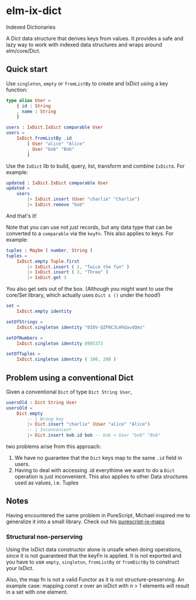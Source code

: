 # elm-ix-dict

Indexed Dictionaries

A Dict data structure that derives keys from values. It provides a safe and lazy way to work with indexed data structures and wraps around elm/core/Dict.

## Quick start

Use `singleton`, `empty` or `fromListBy` to create and IxDict using a key function:

```elm
type alias User =
    { id : String
    , name : String
    }

users : IxDict.IxDict comparable User
users =
    IxDict.fromListBy .id
        [ User "alice" "Alice"
        , User "bob" "Bob"
        ]
```

Use the `IxDict` lib to build, query, list, transform and combine `IxDict`s. For example:

```elm
updated : IxDict.IxDict comparable User
updated =
    users
        |> IxDict.insert (User "charlie" "Charlie")
        |> IxDict.remove "bob"
```

And that's it!

Note that you can use not just records, but any data type that can be converted to a `comparable` via the `keyFn`. This also applies to keys. For example:

```elm
tuples : Maybe ( number, String )
tuples =
    IxDict.empty Tuple.first
        |> IxDict.insert ( 2, "Twice the fun" )
        |> IxDict.insert ( 3, "Three" )
        |> IxDict.get 3
```

You also get sets out of the box. (Although you might want to use the core/Set library, which actually uses `Dict s ()` under the hood!)

```elm
set =
    IxDict.empty identity

setOfStrings =
    IxDict.singleton identity "0I8V-QZFNC3LHhQavdQmz"

setOfNumbers =
    IxDict.singleton identity 8985373

setOfTuples =
    IxDict.singleton identity ( 100, 200 )
```

## Problem using a conventional Dict

Given a conventional `Dict` of type `Dict String User`,

```elm
usersOld : Dict String User
usersOld =
    Dict.empty
        -- | Wrong key
        |> Dict.insert "charlie" (User "alice" "Alice")
        -- | Inconvenient
        |> Dict.insert bob.id bob -- bob = User "bob" "Bob"
```

two problems arise from this approach:

1. We have no guarantee that the `Dict` keys map to the same `.id` field in users.
2. Having to deal with accessing .id everythime we want to do a `Dict` operation is just inconvenient. This also applies to other Data structures used as values, i.e. Tuples


## Notes

Having encountered the same problem in PureScript, Michael inspired me to generalize it into a small library. Check out his [purescript-ix-maps](https://github.com/thought2/purescript-ix-maps)

### Structural non-perserving 

Using the IxDict data constructor alone is unsafe when doing operations, since it is not guaranteed that the keyFn is applied. It is not exported and you have to use `empty`, `singleton`, `fromListBy` or `fromDictBy` to construct your IxDict.

Also, the map fn is not a valid Functor as it is not structure-preserving. An example case: mapping const x over an ixDict with n > 1 elements will result in a set with one element.

